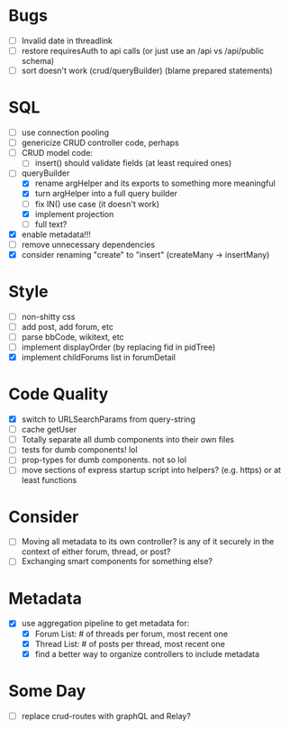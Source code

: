 # Bugs
+ [ ] Invalid date in threadlink
+ [ ] restore requiresAuth to api calls (or just use an /api vs /api/public schema)
+ [ ] sort doesn't work (crud/queryBuilder) (blame prepared statements)

# SQL
+ [ ] use connection pooling
+ [ ] genericize CRUD controller code, perhaps
+ [ ] CRUD model code:
  + [ ] insert() should validate fields (at least required ones)
+ [ ] queryBuilder
  + [x] rename argHelper and its exports to something more meaningful
  + [x] turn argHelper into a full query builder
  + [ ] fix IN() use case (it doesn't work)
  + [x] implement projection
  + [ ] full text?
+ [x] enable metadata!!!
+ [ ] remove unnecessary dependencies
+ [x] consider renaming "create" to "insert" (createMany -> insertMany)

# Style
+ [ ] non-shitty css
+ [ ] add post, add forum, etc
+ [ ] parse bbCode, wikitext, etc
+ [ ] implement displayOrder (by replacing fid in pidTree)
+ [x] implement childForums list in forumDetail

# Code Quality
+ [x] switch to URLSearchParams from query-string
+ [ ] cache getUser
+ [ ] Totally separate all dumb components into their own files
+ [ ] tests for dumb components! lol
+ [ ] prop-types for dumb components. not so lol
+ [ ] move sections of express startup script into helpers? (e.g. https) or at least functions

# Consider
+ [ ] Moving all metadata to its own controller? is any of it securely in the context of either forum, thread, or post?
+ [ ] Exchanging smart components for something else?

# Metadata
+ [x] use aggregation pipeline to get metadata for:
  + [x] Forum List: # of threads per forum, most recent one
  + [x] Thread List: # of posts per thread, most recent one
  + [x] find a better way to organize controllers to include metadata

# Some Day
+ [ ] replace crud-routes with graphQL and Relay?
